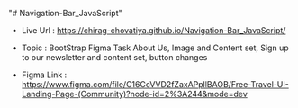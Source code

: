 "# Navigation-Bar_JavaScript" 

- Live Url : https://chirag-chovatiya.github.io/Navigation-Bar_JavaScript/

- Topic : BootStrap Figma Task 
         About Us, Image and Content set, Sign up to our newsletter and content set, button changes

- Figma Link : https://www.figma.com/file/C16CcVVD2fZaxAPpllBAOB/Free-Travel-UI-Landing-Page-(Community)?node-id=2%3A244&mode=dev 

